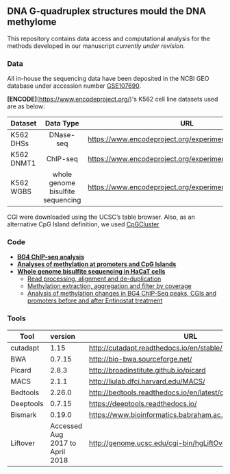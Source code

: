 
## DNA G-quadruplex structures mould the DNA methylome

This repository contains data access and computational analysis for the methods developed in our manuscript *currently under revision*.

### Data

All in-house the sequencing data have been deposited in the NCBI GEO database under accession number [GSE107690](https://www.ncbi.nlm.nih.gov/geo/query/acc.cgi?acc=GSE107690). 

**[ENCODE]**(https://www.encodeproject.org/)'s K562 cell line datasets used are as below: 

| Dataset       | Data Type                          | URL                                                    |
| ------------- |:----------------------------------:| -------------------------------------------------------|
| K562 DHSs     | DNase-seq                          | https://www.encodeproject.org/experiments/ENCSR000EPC/ |
| K562 DNMT1    | ChIP-seq                           | https://www.encodeproject.org/experiments/ENCSR987PBI/ |
| K562 WGBS     | whole genome bisulfite sequencing  | https://www.encodeproject.org/experiments/ENCSR765JPC/ |

CGI were downloaded using the UCSC’s table browser. Also, as an alternative CpG Island definition, we used [CpGCluster](http://bioinfo2.ugr.es:8080/CpGislandDB/)

### Code

- [**BG4 ChIP-seq analysis**](ChIP-seq_Analysis.md)
- [**Analyses of methylation at promoters and CpG Islands**](Analyses_of_methylation_at_promoters_and_CpG_Islands.md)
- [**Whole genome bisulfite sequencing in HaCaT cells**](wgbs_hacat.md)
  - [Read processing, alignment and de-duplication](wgbs_hacat.md#read-processing-alignment-and-de-duplication)
  - [Methylation extraction, aggregation and filter by coverage](wgbs_hacat.md#methylation-extraction-aggregation-and-filter-by-coverage)
  - [Analysis of methylation changes in BG4 ChIP-Seq peaks, CGIs and promoters before and after Entinostat treatment](wgbs_hacat.md#analysis-of-methylation-changes-in-bg4-chip-seq-peaks-cgis-and-promoters-before-and-after-entinostat-treatment)
  


### Tools 

|Tool           | version                         | URL                                                           |
| ------------- |:--------------------------------| --------------------------------------------------------------|
| cutadapt      | 1.15                            |http://cutadapt.readthedocs.io/en/stable/installation.html     |
| BWA           | 0.7.15                          |http://bio-bwa.sourceforge.net/                                |
| Picard        | 2.8.3                           |http://broadinstitute.github.io/picard                         |
| MACS          | 2.1.1                           |http://liulab.dfci.harvard.edu/MACS/                           |
| Bedtools      | 2.26.0                          |http://bedtools.readthedocs.io/en/latest/content/overview.html |
| Deeptools     | 0.7.15                          |https://deeptools.readthedocs.io/                              |
| Bismark       | 0.19.0                          |https://www.bioinformatics.babraham.ac.uk/projects/bismark/    |
| Liftover      | Accessed Aug 2017 to April 2018 |http://genome.ucsc.edu/cgi-bin/hgLiftOver                      |

